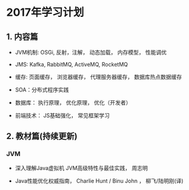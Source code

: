 # 2017年学习计划

## 1. 内容篇

* JVM机制: OSGi, 反射，注解， 动态加载， 内存模型， 性能调优

* JMS: Kafka, RabbitMQ, ActiveMQ, RocketMQ

* 缓存: 页面缓存， 浏览器缓存， 代理服务器缓存， 数据库热点数据缓存

* SOA：分布式程序实践

* 数据库： 执行原理， 优化原理， 优化（开发者）

* 前端技术： JS基础强化， 常见框架学习

## 2. 教材篇(持续更新)

### JVM

* 深入理解Java虚拟机 JVM高级特性与最佳实践， 周志明

* Java性能优化权威指南， Charlie Hunt / Binu John ， 柳飞/陆明刚(译)